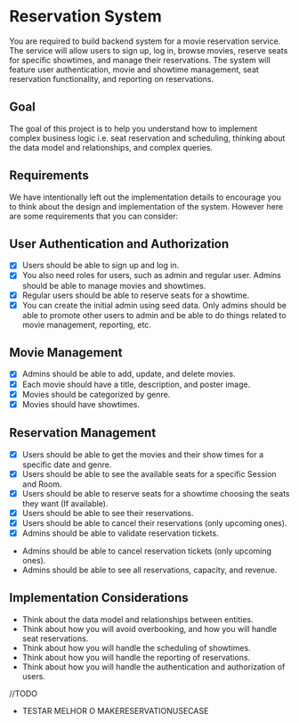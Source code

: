 # Reservation System

You are required to build backend system for a movie reservation service. The service will allow users to sign up, log
in, browse movies, reserve seats for specific showtimes, and manage their reservations. The system will feature user
authentication, movie and showtime management, seat reservation functionality, and reporting on reservations.

## Goal

The goal of this project is to help you understand how to implement complex business logic i.e. seat reservation and
scheduling, thinking about the data model and relationships, and complex queries.

## Requirements

We have intentionally left out the implementation details to encourage you to think about the design and implementation
of the system. However here are some requirements that you can consider:

## User Authentication and Authorization

- [x] Users should be able to sign up and log in.
- [x] You also need roles for users, such as admin and regular user. Admins should be able to manage movies and
  showtimes.
- [x] Regular users should be able to reserve seats for a showtime.
- [x] You can create the initial admin using seed data. Only admins should be able to promote other users to admin and
  be able to do things related to movie management, reporting, etc.

## Movie Management

- [x] Admins should be able to add, update, and delete movies.
- [x] Each movie should have a title, description, and poster image.
- [x] Movies should be categorized by genre.
- [x] Movies should have showtimes.

## Reservation Management

- [x] Users should be able to get the movies and their show times for a specific date and genre.
- [x] Users should be able to see the available seats for a specific Session and Room.
- [x] Users should be able to reserve seats for a showtime choosing the seats they want (If available).
- [x] Users should be able to see their reservations.
- [x] Users should be able to cancel their reservations (only upcoming ones).
- [x] Admins should be able to validate reservation tickets.
- Admins should be able to cancel reservation tickets (only upcoming ones).
- Admins should be able to see all reservations, capacity, and revenue.

## Implementation Considerations

- Think about the data model and relationships between entities.
- Think about how you will avoid overbooking, and how you will handle seat reservations.
- Think about how you will handle the scheduling of showtimes.
- Think about how you will handle the reporting of reservations.
- Think about how you will handle the authentication and authorization of users.

//TODO

- TESTAR MELHOR O MAKERESERVATIONUSECASE
